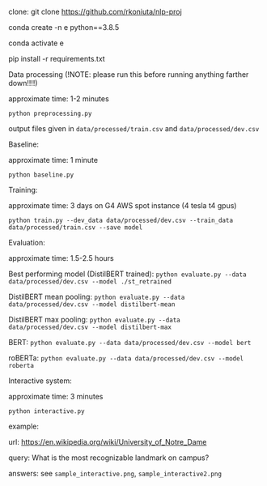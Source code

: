 clone: git clone https://github.com/rkoniuta/nlp-proj

conda create -n e python==3.8.5

conda activate e

pip install -r requirements.txt


Data processing (!NOTE: please run this before running anything farther down!!!!)

approximate time: 1-2 minutes

`python preprocessing.py`

output files given in `data/processed/train.csv` and `data/processed/dev.csv`


Baseline:

approximate time: 1 minute

`python baseline.py`


Training:

approximate time: 3 days on G4 AWS spot instance (4 tesla t4 gpus)

`python train.py --dev_data data/processed/dev.csv --train_data data/processed/train.csv --save model`


Evaluation:

approximate time: 1.5-2.5 hours

Best performing model (DistilBERT trained):
`python evaluate.py --data data/processed/dev.csv --model ./st_retrained`


DistilBERT mean pooling:
`python evaluate.py --data data/processed/dev.csv --model distilbert-mean`


DistilBERT max pooling:
`python evaluate.py --data data/processed/dev.csv --model distilbert-max`


BERT:
`python evaluate.py --data data/processed/dev.csv --model bert`


roBERTa:
`python evaluate.py --data data/processed/dev.csv --model roberta`


Interactive system:

approximate time: 3 minutes

`python interactive.py`

example:

url: https://en.wikipedia.org/wiki/University_of_Notre_Dame

query: What is the most recognizable landmark on campus?

answers: see `sample_interactive.png`, `sample_interactive2.png`
